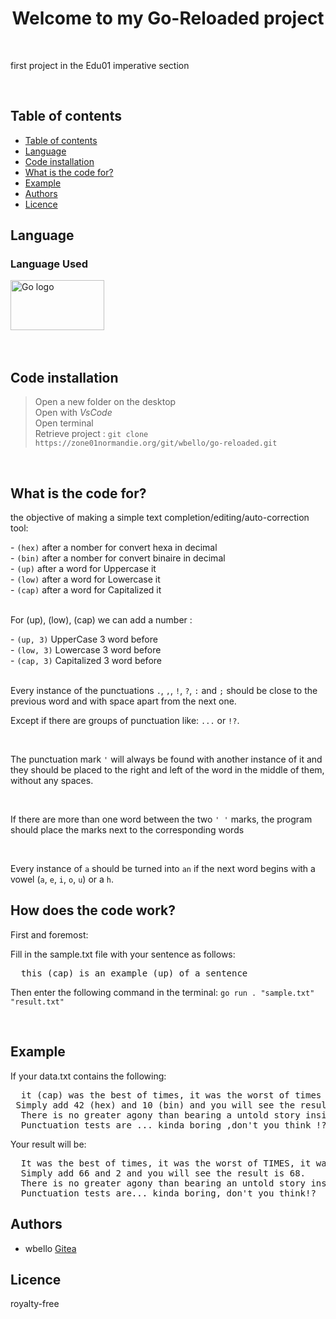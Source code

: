 <h1 align="center">Welcome to my Go-Reloaded project</h1>
<br>
<p>first project in the Edu01 imperative section</p>
<br>

## Table of contents

- [Table of contents](#table-of-contents)
- [Language](#language)
- [Code installation](#code-installation)
- [What is the code for?](#what-is-the-code-for)
- [Example](#example)
- [Authors](#authors)
- [Licence](#licence)

## Language

<h3 align="left">Language Used</h3>
<div align="left">
  <img src="https://openupthecloud.com/wp-content/uploads/2020/01/Golang.png?ezimgfmt=ng%3Awebp%2Fngcb2%2Frs%3Adevice%2Frscb2-1" height="80" width="150" alt="Go logo"  />
</div>
<br><br>

## Code installation


> Open a new folder on the desktop  <br>
> Open with *VsCode* <br>
> Open terminal <br>
> Retrieve project : `git clone https://zone01normandie.org/git/wbello/go-reloaded.git` <br>

<br>

## What is the code for?

<p>the objective of making a simple text completion/editing/auto-correction tool:</p>
- <code>(hex)</code> after a nomber for convert hexa in decimal<br>
- <code>(bin)</code> after a nomber for convert binaire in decimal <br>
- <code>(up)</code> after a word for Uppercase it <br>
- <code>(low)</code> after a word for Lowercase it <br>
- <code>(cap)</code> after a word for Capitalized it <br>
<br>

<p>For (up), (low), (cap) we can add a number :</p>
- <code>(up, 3)</code> UpperCase 3 word before <br>
- <code>(low, 3)</code> Lowercase 3 word before <br>
- <code>(cap, 3)</code> Capitalized 3 word before <br>
<br>

<p>Every instance of the punctuations <code>.</code>, <code>,</code>, <code>!</code>, <code>?</code>, <code>:</code> and <code>;</code> should be close to the previous word and with space apart from the next one.</p>
<p>Except if there are groups of punctuation like: <code>...</code> or <code>!?</code>.<p>
<br>

<p>The punctuation mark <code>'</code> will always be found with another instance of it and they should be placed to the right and left of the word in the middle of them, without any spaces.</p>
<br>

<p>If there are more than one word between the two <code>' '</code> marks, the program should place the marks next to the corresponding words</p>
<br>

<p>Every instance of <code>a</code> should be turned into <code>an</code> if the next word begins with a vowel (<code>a</code>, <code>e</code>, <code>i</code>, <code>o</code>, <code>u</code>) or a <code>h</code>.</p>

<h2>How does the code work?</h2>
<p>First and foremost:</p>
<p>Fill in the sample.txt file with your sentence as follows:</p>
<pre>
  <span>this (cap) is an example (up) of a sentence</span>
</pre>

<p>Then enter the following command in the terminal: <code>go run . "sample.txt" "result.txt" </code></p>

<br>

## Example

<p>If your data.txt contains the following:</p>
<pre>
  <span>it (cap) was the best of times, it was the worst of times (up) , it was the age of wisdom, it was the age of foolishness (cap, 6) , it was the epoch of belief, it was the epoch of incredulity, it was the season of Light, it was the season of darkness, it was the spring of hope, IT WAS THE (low, 3) winter of despair.</span>
<span> Simply add 42 (hex) and 10 (bin) and you will see the result is 68.</span>
  <span>There is no greater agony than bearing a untold story inside you.</span>
  <span>Punctuation tests are ... kinda boring ,don't you think !?</span>
</pre>

<p>Your result will be:</p>
<pre>
  <span>It was the best of times, it was the worst of TIMES, it was the age of wisdom, It Was The Age Of Foolishness, it was the epoch of belief, it was the epoch of incredulity, it was the season of Light, it was the season of darkness, it was the spring of hope, it was the winter of despair. </span>
  <span>Simply add 66 and 2 and you will see the result is 68.</span>
  <span>There is no greater agony than bearing an untold story inside you. </span>
  <span>Punctuation tests are... kinda boring, don't you think!?</span>
</pre>

## Authors

+ wbello [Gitea](https://zone01normandie.org/git/wbello) 

## Licence

<p>royalty-free</p>